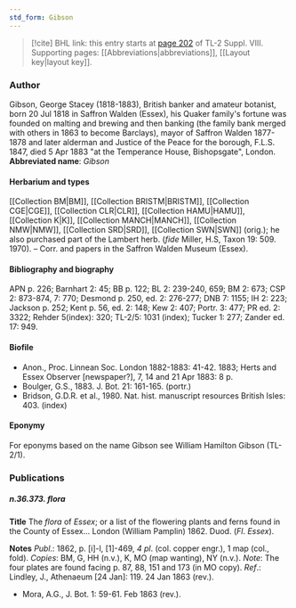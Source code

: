 ```yaml
---
std_form: Gibson
---
```


> [!cite] BHL link: this entry starts at [page 202](https://www.biodiversitylibrary.org/page/33258680) of TL-2 Suppl. VIII.
> Supporting pages: [[Abbreviations|abbreviations]], [[Layout key|layout key]].

### Author

Gibson, George Stacey (1818-1883), British banker and amateur botanist, born 20 Jul 1818 in Saffron Walden (Essex), his Quaker family's fortune was founded on malting and brewing and then banking (the family bank merged with others in 1863 to become Barclays), mayor of Saffron Walden 1877-1878 and later alderman and Justice of the Peace for the borough, F.L.S. 1847, died 5 Apr 1883 "at the Temperance House, Bishopsgate", London. 
**Abbreviated name**: *Gibson*

#### Herbarium and types

[[Collection BM|BM]], [[Collection BRISTM|BRISTM]], [[Collection CGE|CGE]], [[Collection CLR|CLR]], [[Collection HAMU|HAMU]], [[Collection K|K]], [[Collection MANCH|MANCH]], [[Collection NMW|NMW]], [[Collection SRD|SRD]], [[Collection SWN|SWN]] (orig.); he also purchased part of the Lambert herb. (*fide* Miller, H.S, Taxon 19: 509. 1970). – Corr. and papers in the Saffron Walden Museum (Essex).

#### Bibliography and biography

APN p. 226; Barnhart 2: 45; BB p. 122; BL 2: 239-240, 659; BM 2: 673; CSP 2: 873-874, 7: 770; Desmond p. 250, ed. 2: 276-277; DNB 7: 1155; IH 2: 223; Jackson p. 252; Kent p. 56, ed. 2: 148; Kew 2: 407; Portr. 3: 477; PR ed. 2: 3322; Rehder 5(index): 320; TL-2/5: 1031 (index); Tucker 1: 277; Zander ed. 17: 949.

#### Biofile

- Anon., Proc. Linnean Soc. London 1882-1883: 41-42. 1883; Herts and Essex Observer \[newspaper?\], 7, 14 and 21 Apr 1883: 8 p.
- Boulger, G.S., 1883. J. Bot. 21: 161-165. (portr.)
- Bridson, G.D.R. et al., 1980. Nat. hist. manuscript resources British Isles: 403. (index)

#### Eponymy

For eponyms based on the name Gibson see William Hamilton Gibson (TL-2/1).

### Publications

##### n.36.373. flora

**Title**
The *flora* of *Essex*; or a list of the flowering plants and ferns found in the County of Essex... London (William Pamplin) 1862. Duod. (*Fl*. *Essex*).

**Notes**
*Publ*.: 1862, p. \[i\]-l, \[1\]-469, *4 pl*. (col. copper engr.), 1 map (col., fold). *Copies*: BM, G, HH (n.v.), K, MO (map wanting), NY (n.v.).
*Note*: The four plates are found facing p. 87, 88, 151 and 173 (in MO copy).
*Ref*.: Lindley, J., Athenaeum \[24 Jan\]: 119. 24 Jan 1863 (rev.).
- Mora, A.G., J. Bot. 1: 59-61. Feb 1863 (rev.).


